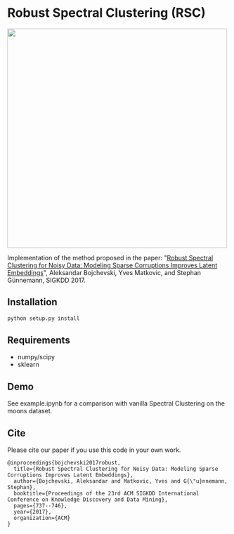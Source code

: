# Robust Spectral Clustering (RSC)
<img src="https://www.in.tum.de/fileadmin/w00bws/daml/rsc/rsc.png" width="500">

Implementation of the method proposed in the paper: "[Robust Spectral Clustering for Noisy Data: Modeling Sparse Corruptions Improves Latent Embeddings](https://dl.acm.org/citation.cfm?id=3098156)", Aleksandar Bojchevski, Yves Matkovic, and Stephan Günnemann, SIGKDD 2017.

## Installation
```bash
python setup.py install
```

## Requirements
* numpy/scipy
* sklearn


## Demo
See example.ipynb for a comparison with vanilla Spectral Clustering on the moons dataset.

## Cite
Please cite our paper if you use this code in your own work.
```
@inproceedings{bojchevski2017robust,
  title={Robust Spectral Clustering for Noisy Data: Modeling Sparse Corruptions Improves Latent Embeddings},
  author={Bojchevski, Aleksandar and Matkovic, Yves and G{\"u}nnemann, Stephan},
  booktitle={Proceedings of the 23rd ACM SIGKDD International Conference on Knowledge Discovery and Data Mining},
  pages={737--746},
  year={2017},
  organization={ACM}
}
```

